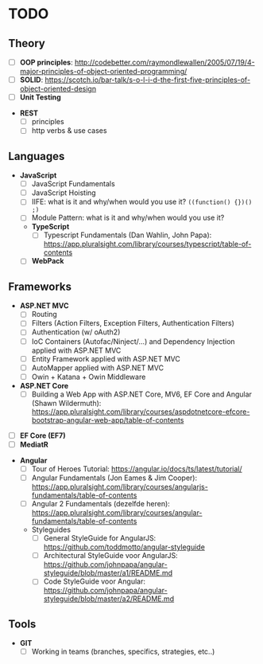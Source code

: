 # TODO

## Theory
 - [ ] **OOP principles**: http://codebetter.com/raymondlewallen/2005/07/19/4-major-principles-of-object-oriented-programming/
 - [ ] **SOLID**: https://scotch.io/bar-talk/s-o-l-i-d-the-first-five-principles-of-object-oriented-design
 - [ ] **Unit Testing**
 - **REST**
   - [ ] principles
   - [ ] http verbs & use cases
 
## Languages
 - **JavaScript**
   - [ ] JavaScript Fundamentals 
   - [ ] JavaScript Hoisting
   - [ ] IIFE: what is it and why/when would you use it? `((function() {})() ;)` 
   - [ ] Module Pattern: what is it and why/when would you use it?
   - **TypeScript**
     - [ ] Typescript Fundamentals (Dan Wahlin, John Papa): https://app.pluralsight.com/library/courses/typescript/table-of-contents
   - [ ] **WebPack**
   
## Frameworks
 - **ASP.NET MVC**
   - [ ] Routing
   - [ ] Filters (Action Filters, Exception Filters, Authentication Filters)
   - [ ] Authentication (w/ oAuth2)
   - [ ] IoC Containers (Autofac/Ninject/…) and Dependency Injection applied with ASP.NET MVC
   - [ ] Entity Framework applied with ASP.NET MVC
   - [ ] AutoMapper applied with ASP.NET MVC
   - [ ] Owin + Katana + Owin Middleware
 - **ASP.NET Core**
   - [ ] Building a Web App with ASP.NET Core, MV6, EF Core and Angular (Shawn Wildermuth): https://app.pluralsight.com/library/courses/aspdotnetcore-efcore-bootstrap-angular-web-app/table-of-contents
 - [ ] **EF Core (EF7)**
 - [ ] **MediatR**
 - **Angular**
   - [ ] Tour of Heroes Tutorial: https://angular.io/docs/ts/latest/tutorial/
   - [ ] Angular Fundamentals (Jon Eames & Jim Cooper): https://app.pluralsight.com/library/courses/angularjs-fundamentals/table-of-contents
   - [ ] Angular 2 Fundamentals (dezelfde heren): https://app.pluralsight.com/library/courses/angular-fundamentals/table-of-contents
   - Styleguides
     - [ ] General StyleGuide for AngularJS: https://github.com/toddmotto/angular-styleguide
     - [ ] Architectural StyleGuide voor AngularJS: https://github.com/johnpapa/angular-styleguide/blob/master/a1/README.md
     - [ ] Code StyleGuide voor Angular: https://github.com/johnpapa/angular-styleguide/blob/master/a2/README.md

## Tools
 - **GIT**
   - [ ] Working in teams (branches, specifics, strategies, etc..)
